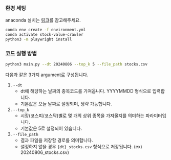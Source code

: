 ### 환경 세팅

anaconda 설치는 [링크](https://docs.anaconda.com/anaconda/install/)를 참고해주세요.

```bash
conda env create -f environment.yml
conda activate stock-value-crawler
python3 -m playwright install
```

### 코드 실행 방법

```bash
python3 main.py --dt 20240806 --top_k 5 --file_path stocks.csv
```

다음과 같은 3가지 argument로 구성됩니다.
1. `--dt`
   * dt에 해당하는 날짜의 종목코드를 가져옵니다. YYYYMMDD 형식으로 입력합니다.
   * 기본값은 오늘 날짜로 설정되며, 생략 가능합니다.
2. `--top_k`
   * 시장(코스피/코스닥)별로 몇 개의 상위 종목을 가져올지를 의미하는 파라미터입니다.
   * 기본값은 5로 설정되어 있습니다.
3. `--file_path`
   * 결과 파일을 저장할 경로를 의미합니다.
   * 설정하지 않을 경우 `{dt}_stocks.csv` 형식으로 저장됩니다. (ex) 20240806_stocks.csv)